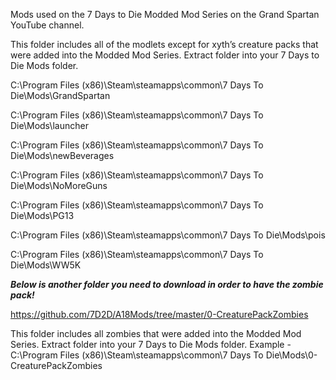 Mods used on the 7 Days to Die Modded Mod Series on the Grand Spartan YouTube channel.

This folder includes all of the modlets except for xyth’s creature packs that were added into the Modded Mod Series.
Extract folder into your 7 Days to Die Mods folder.

C:\Program Files (x86)\Steam\steamapps\common\7 Days To Die\Mods\GrandSpartan

C:\Program Files (x86)\Steam\steamapps\common\7 Days To Die\Mods\launcher

C:\Program Files (x86)\Steam\steamapps\common\7 Days To Die\Mods\newBeverages

C:\Program Files (x86)\Steam\steamapps\common\7 Days To Die\Mods\NoMoreGuns

C:\Program Files (x86)\Steam\steamapps\common\7 Days To Die\Mods\PG13

C:\Program Files (x86)\Steam\steamapps\common\7 Days To Die\Mods\pois

C:\Program Files (x86)\Steam\steamapps\common\7 Days To Die\Mods\WW5K

***Below is another folder you need to download in order to have the zombie pack!***

https://github.com/7D2D/A18Mods/tree/master/0-CreaturePackZombies

This folder includes all zombies that were added into the Modded Mod Series. 
Extract folder into your 7 Days to Die Mods folder.
Example - C:\Program Files (x86)\Steam\steamapps\common\7 Days To Die\Mods\0-CreaturePackZombies
